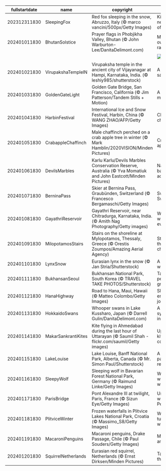 |fullstartdate|name|copyright|title|image|
|--|--|--|--|--|
202312311830|SleepingFox|Red fox sleeping in the snow, Abruzzo, Italy (© marco vancini/500px/Getty Images)|Kicking the new year off right|![](/en-IN/2024/01/202312311830SleepingFox.jpg)|
202401011830|BhutanSolstice|Prayer flags in Phobjikha Valley, Bhutan (© John Warburton-Lee/DanitaDelimont.com)|Make your own rainbow|![](/en-IN/2024/01/202401011830BhutanSolstice.jpg)|
||||![](/en-IN/2024/01/.jpg)|
202401021830|VirupakshaTempleIN|Virupaksha temple in the ancient city of Vijayanagar at Hampi, Karnataka, India. (© leshiy985/shutterstock)|A celestial saga|![](/en-IN/2024/01/202401021830VirupakshaTempleIN.jpg)|
202401031830|GoldenGateLight|Golden Gate Bridge, San Francisco, California (© Jim Patterson/Tandem Stills + Motion)|A mist-ical marvel|![](/en-IN/2024/01/202401031830GoldenGateLight.jpg)|
202401041830|HarbinFestival|International Ice and Snow Festival, Harbin, China (© WANG ZHAO/AFP/Getty Images)|Chisels and chills|![](/en-IN/2024/01/202401041830HarbinFestival.jpg)|
202401051830|CrabappleChaffinch|Male chaffinch perched on a crab apple tree in winter (© Mark Hamblin/2020VISION/Minden Pictures)|Crab an apple!|![](/en-IN/2024/01/202401051830CrabappleChaffinch.jpg)|
202401061830|DevilsMarbles|Karlu Karlu/Devils Marbles Conservation Reserve, Australia (© Yva Momatiuk and John Eastcott/Minden Pictures)|Nature's balancing act|![](/en-IN/2024/01/202401061830DevilsMarbles.jpg)|
202401071830|BerninaPass|Skier at Bernina Pass, Graubünden, Switzerland (© Francesco Bergamaschi/Getty Images)|Swish Swiss Swish|![](/en-IN/2024/01/202401071830BerninaPass.jpg)|
202401081830|GayathriReservoir|Gayathri Reservoir, near Chitradurga, Karnataka, India. (© Amith Nag Photography/Getty images)|Water, water everywhere!|![](/en-IN/2024/01/202401081830GayathriReservoir.jpg)|
202401091830|MilopotamosStairs|Stairs on the shoreline at Mylopotamos, Thessaly, Greece (© Orestis Zoumpos/Amazing Aerial Agency)|Step up to the challenge!|![](/en-IN/2024/01/202401091830MilopotamosStairs.jpg)|
202401101830|LynxSnow|Eurasian lynx in the snow (© Jan Stria/Shutterstock)|A whiskered wanderer|![](/en-IN/2024/01/202401101830LynxSnow.jpg)|
202401111830|BukhansanSeoul|Bukhansan National Park, South Korea (© TRAVEL TAKE PHOTOS/Shutterstock)|Take this peak for granite|![](/en-IN/2024/01/202401111830BukhansanSeoul.jpg)|
202401121830|HanaHighway|Road to Hana, Maui, Hawaii (© Matteo Colombo/Getty Images)|Slow down, enjoy the journey!|![](/en-IN/2024/01/202401121830HanaHighway.jpg)|
202401131830|HokkaidoSwans|Whooper swans in Lake Kussharo, Japan (© Darrell Gulin/DanitaDelimont.com)|A feathered symphony in white|![](/en-IN/2024/01/202401131830HokkaidoSwans.jpg)|
202401141830|MakarSankrantiKites|Kite flying in Ahmedabad during the last hour of Uttarayan (© Saumil Shah - flickr.com/saumil/Getty images)|Up for a kite-flying contest?|![](/en-IN/2024/01/202401141830MakarSankrantiKites.jpg)|
202401151830|LakeLouise|Lake Louise, Banff National Park, Alberta, Canada (© Mr. Simon Paul/Shutterstock)|A little paradise for relaxing|![](/en-IN/2024/01/202401151830LakeLouise.jpg)|
202401161830|SleepyWolf|Sleeping wolf in Bavarian Forest National Park, Germany (© Raimund Linke/Getty Images)|Wake me when it warms up|![](/en-IN/2024/01/202401161830SleepyWolf.jpg)|
202401171830|ParisBridge|Pont Alexandre III at twilight, Paris, France (© Sizun Eye/Getty Images)|Under the watch of Pegasus|![](/en-IN/2024/01/202401171830ParisBridge.jpg)|
202401181830|PlitviceWinter|Frozen waterfalls in Plitvice Lakes National Park, Croatia (© Massimo_S8/Getty Images)|Waterfalls turned waterfreeze|![](/en-IN/2024/01/202401181830PlitviceWinter.jpg)|
202401191830|MacaroniPenguins|Macaroni penguins, Drake Passage, Chile (© Paul Souders/Getty Images)|Macaroni and freeze|![](/en-IN/2024/01/202401191830MacaroniPenguins.jpg)|
202401201830|SquirrelNetherlands|Eurasian red squirrel, Netherlands (© Ernst Dirksen/Minden Pictures)|Tales from the treetops|![](/en-IN/2024/01/202401201830SquirrelNetherlands.jpg)|
